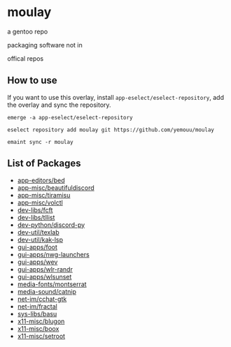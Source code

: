 # moulay
a gentoo repo

packaging software not in

offical repos

## How to use
If you want to use this overlay, install `app-eselect/eselect-repository`, add the overlay and sync the repository.

```
emerge -a app-eselect/eselect-repository

eselect repository add moulay git https://github.com/yemouu/moulay

emaint sync -r moulay
```

## List of Packages

 - [app-editors/bed](https://github.com/yemouu/moulay/tree/master/app-editors/bed)
 - [app-misc/beautifuldiscord](https://github.com/yemouu/moulay/tree/master/app-misc/beautifuldiscord)
 - [app-misc/tiramisu](https://github.com/yemouu/moulay/tree/master/app-misc/tiramisu)
 - [app-misc/volctl](https://github.com/yemouu/moulay/tree/master/app-misc/volctl)
 - [dev-libs/fcft](https://github.com/yemouu/moulay/tree/master/dev-libs/fcft)
 - [dev-libs/tllist](https://github.com/yemouu/moulay/tree/master/dev-libs/tllist)
 - [dev-python/discord-py](https://github.com/yemouu/moulay/tree/master/dev-python/discord-py)
 - [dev-util/texlab](https://github.com/yemouu/moulay/tree/master/dev-util/texlab)
 - [dev-util/kak-lsp](https://github.com/yemouu/moulay/tree/master/dev-util/kak-lsp)
 - [gui-apps/foot](https://github.com/yemouu/moulay/tree/master/gui-apps/foot)
 - [gui-apps/nwg-launchers](https://github.com/yemouu/moulay/tree/master/gui-apps/nwg-launchers)
 - [gui-apps/wev](https://github.com/yemouu/moulay/tree/master/gui-apps/wev)
 - [gui-apps/wlr-randr](https://github.com/yemouu/moulay/tree/master/gui-apps/wlr-randr)
 - [gui-apps/wlsunset](https://github.com/yemouu/moulay/tree/master/gui-apps/wlsunset)
 - [media-fonts/montserrat](https://github.com/yemouu/moulay/tree/master/media-fonts/montserrat)
 - [media-sound/catnip](https://github.com/yemouu/moulay/tree/master/media-sound/catnip)
 - [net-im/cchat-gtk](https://github.com/yemouu/moulay/tree/master/net-im/cchat-gtk)
 - [net-im/fractal](https://github.com/yemouu/moulay/tree/master/net-im/fractal)
 - [sys-libs/basu](https://github.com/yemouu/moulay/tree/master/sys-libs/basu)
 - [x11-misc/blugon](https://github.com/yemouu/moulay/tree/master/x11-misc/blugon)
 - [x11-misc/boox](https://github.com/yemouu/moulay/tree/master/x11-misc/boox)
 - [x11-misc/setroot](https://github.com/yemouu/moulay/tree/master/x11-misc/setroot)
